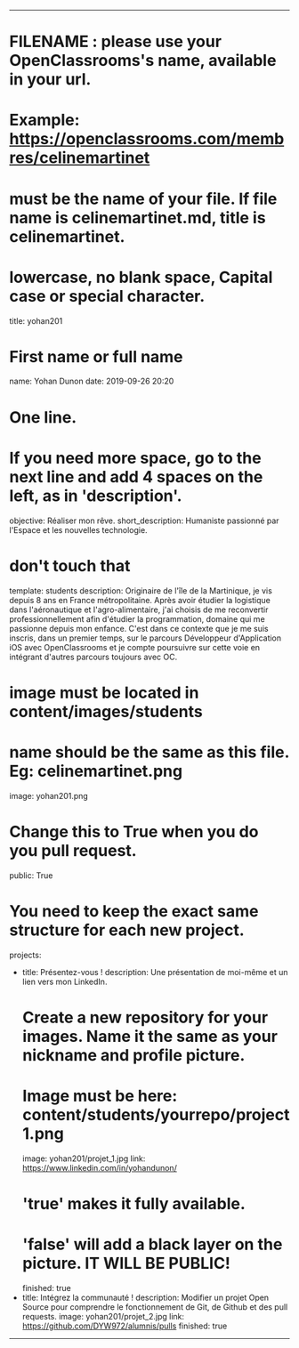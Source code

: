 ---

# FILENAME : please use your OpenClassrooms's name, available in your url.
# Example: https://openclassrooms.com/membres/celinemartinet
# must be the name of your file. If file name is celinemartinet.md, title is celinemartinet.
# lowercase, no blank space, Capital case or special character.
title: yohan201

# First name or full name
name: Yohan Dunon
date: 2019-09-26 20:20

# One line.
# If you need more space, go to the next line and add 4 spaces on the left, as in 'description'.
objective: Réaliser mon rêve.
short_description: Humaniste passionné par l'Espace et les nouvelles technologie.

# don't touch that
template: students
description:
    Originaire de l'île de la Martinique, je vis depuis 8 ans en France métropolitaine.
    Après avoir étudier la logistique dans l'aéronautique et l'agro-alimentaire,
    j'ai choisis de me reconvertir professionnellement afin d'étudier la programmation,
    domaine qui me passionne depuis mon enfance. C'est dans ce contexte que je me suis
    inscris, dans un premier temps, sur le parcours Développeur d'Application iOS avec
    OpenClassrooms et je compte poursuivre sur cette voie en intégrant d'autres parcours
    toujours avec OC.

# image must be located in content/images/students
# name should be the same as this file. Eg: celinemartinet.png
image: yohan201.png

# Change this to True when you do you pull request.
public: True

# You need to keep the exact same structure for each new project.
projects:
  - title: Présentez-vous !
    description: Une présentation de moi-même et un lien vers mon LinkedIn.
    # Create a new repository for your images. Name it the same as your nickname and profile picture.
    # Image must be here: content/students/yourrepo/project1.png
    image: yohan201/projet_1.jpg
    link: https://www.linkedin.com/in/yohandunon/
    # 'true' makes it fully available.
    # 'false' will add a black layer on the picture. IT WILL BE PUBLIC!
    finished: true
  - title: Intégrez la communauté !
    description: Modifier un projet Open Source pour comprendre le fonctionnement de Git, de Github et des pull requests. 
    image: yohan201/projet_2.jpg
    link: https://github.com/DYW972/alumnis/pulls
    finished: true

---